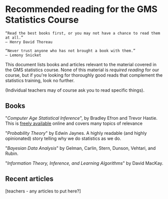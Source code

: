 # Recommended reading for the GMS Statistics Course

    “Read the best books first, or you may not have a chance to read them at all.”
    – Henry David Thoreau

    “Never trust anyone who has not brought a book with them.”
    – Lemony Snicket



This document lists books and articles relevant to the material covered in the GMS statistics course.
None of this material is *required reading* for our course, but if you're looking for thoroughly good
reads that complement the statistics training, look no further.

(Individual teachers may of course ask you to read specific things).

## Books

"*Computer Age Statistical Inference*", by Bradley Efron and Trevor Hastie.  This is [freely available](http://web.stanford.edu/~hastie/CASI/) online and covers many topics of relevance

"*Probability Theory*" by Edwin Jaynes.  A highly readable (and highly opinionated) story telling why we do statistics as we do.

"*Bayesian Data Analysis*" by Gelman, Carlin, Stern, Dunson, Vehtari, and Rubin.

"*Information Theory, Inference, and Learning Algorithms*" by David MacKay.

## Recent articles

[teachers - any articles to put here?]

